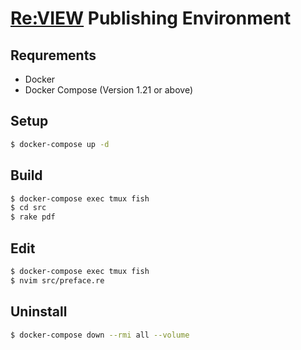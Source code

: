 # [Re:VIEW](https://reviewml.org/ja/) Publishing Environment

## Requrements

- Docker
- Docker Compose (Version 1.21 or above)

## Setup

```bash
$ docker-compose up -d
```

## Build

```bash
$ docker-compose exec tmux fish
$ cd src
$ rake pdf
```

## Edit

```bash
$ docker-compose exec tmux fish
$ nvim src/preface.re
```

## Uninstall

```bash
$ docker-compose down --rmi all --volume
```
